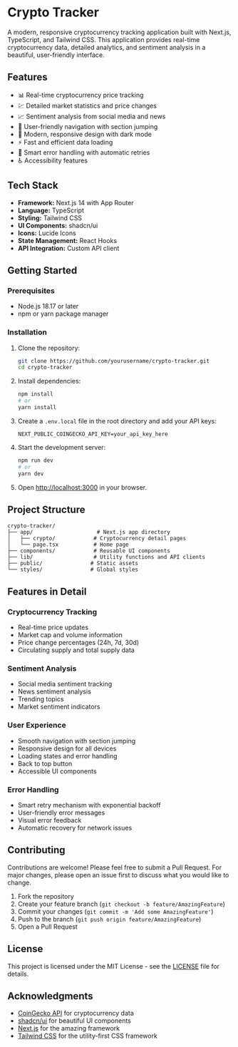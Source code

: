 # Crypto Tracker

A modern, responsive cryptocurrency tracking application built with Next.js, TypeScript, and Tailwind CSS. This application provides real-time cryptocurrency data, detailed analytics, and sentiment analysis in a beautiful, user-friendly interface.

## Features

- 📊 Real-time cryptocurrency price tracking
- 💹 Detailed market statistics and price changes
- 📈 Sentiment analysis from social media and news
- 🎯 User-friendly navigation with section jumping
- 🎨 Modern, responsive design with dark mode
- ⚡ Fast and efficient data loading
- 🔄 Smart error handling with automatic retries
- ♿ Accessibility features

## Tech Stack

- **Framework:** Next.js 14 with App Router
- **Language:** TypeScript
- **Styling:** Tailwind CSS
- **UI Components:** shadcn/ui
- **Icons:** Lucide Icons
- **State Management:** React Hooks
- **API Integration:** Custom API client

## Getting Started

### Prerequisites

- Node.js 18.17 or later
- npm or yarn package manager

### Installation

1. Clone the repository:
   ```bash
   git clone https://github.com/yourusername/crypto-tracker.git
   cd crypto-tracker
   ```

2. Install dependencies:
   ```bash
   npm install
   # or
   yarn install
   ```

3. Create a `.env.local` file in the root directory and add your API keys:
   ```env
   NEXT_PUBLIC_COINGECKO_API_KEY=your_api_key_here
   ```

4. Start the development server:
   ```bash
   npm run dev
   # or
   yarn dev
   ```

5. Open [http://localhost:3000](http://localhost:3000) in your browser.

## Project Structure

```
crypto-tracker/
├── app/                    # Next.js app directory
│   ├── crypto/            # Cryptocurrency detail pages
│   └── page.tsx           # Home page
├── components/            # Reusable UI components
├── lib/                   # Utility functions and API clients
├── public/               # Static assets
└── styles/               # Global styles
```

## Features in Detail

### Cryptocurrency Tracking
- Real-time price updates
- Market cap and volume information
- Price change percentages (24h, 7d, 30d)
- Circulating supply and total supply data

### Sentiment Analysis
- Social media sentiment tracking
- News sentiment analysis
- Trending topics
- Market sentiment indicators

### User Experience
- Smooth navigation with section jumping
- Responsive design for all devices
- Loading states and error handling
- Back to top button
- Accessible UI components

### Error Handling
- Smart retry mechanism with exponential backoff
- User-friendly error messages
- Visual error feedback
- Automatic recovery for network issues

## Contributing

Contributions are welcome! Please feel free to submit a Pull Request. For major changes, please open an issue first to discuss what you would like to change.

1. Fork the repository
2. Create your feature branch (`git checkout -b feature/AmazingFeature`)
3. Commit your changes (`git commit -m 'Add some AmazingFeature'`)
4. Push to the branch (`git push origin feature/AmazingFeature`)
5. Open a Pull Request

## License

This project is licensed under the MIT License - see the [LICENSE](LICENSE) file for details.

## Acknowledgments

- [CoinGecko API](https://www.coingecko.com/en/api) for cryptocurrency data
- [shadcn/ui](https://ui.shadcn.com/) for beautiful UI components
- [Next.js](https://nextjs.org/) for the amazing framework
- [Tailwind CSS](https://tailwindcss.com/) for the utility-first CSS framework 